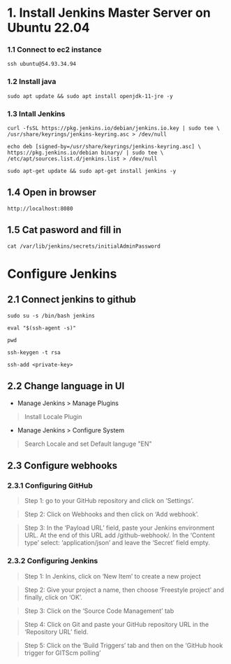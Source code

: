 # 1. Install Jenkins Master Server on Ubuntu 22.04

### 1.1 Connect to ec2 instance
```
ssh ubuntu@54.93.34.94
```
### 1.2 Install java
```
sudo apt update && sudo apt install openjdk-11-jre -y
```
### 1.3 Intall Jenkins
```
curl -fsSL https://pkg.jenkins.io/debian/jenkins.io.key | sudo tee \
/usr/share/keyrings/jenkins-keyring.asc > /dev/null
```
```
echo deb [signed-by=/usr/share/keyrings/jenkins-keyring.asc] \
https://pkg.jenkins.io/debian binary/ | sudo tee \
/etc/apt/sources.list.d/jenkins.list > /dev/null
```
```
sudo apt-get update && sudo apt-get install jenkins -y
```
## 1.4 Open in browser
```
http://localhost:8080
```
## 1.5 Cat pasword and fill in
```
cat /var/lib/jenkins/secrets/initialAdminPassword
```

# Configure Jenkins
## 2.1 Connect jenkins to github

```
sudo su -s /bin/bash jenkins
```
```
eval "$(ssh-agent -s)"
```
```
pwd
```
```
ssh-keygen -t rsa
```
```
ssh-add <private-key>
```
## 2.2 Change language in UI
- Manage Jenkins > Manage Plugins 
> Install Locale Plugin
- Manage Jenkins > Configure System
> Search Locale and set Default languge "EN"


## 2.3 Configure webhooks
### 2.3.1 Configuring GitHub
> Step 1: go to your GitHub repository and click on ‘Settings’.

> Step 2: Click on Webhooks and then click on ‘Add webhook’.

> Step 3: In the ‘Payload URL’ field, paste your Jenkins environment URL. At the end of this URL add /github-webhook/. In the ‘Content type’ select: ‘application/json’ and leave the ‘Secret’ field empty.

### 2.3.2 Configuring Jenkins

> Step 1: In Jenkins, click on ‘New Item’ to create a new project

> Step 2: Give your project a name, then choose ‘Freestyle project’ and finally, click on ‘OK’.

> Step 3: Click on the ‘Source Code Management’ tab

> Step 4: Click on Git and paste your GitHub repository URL in the ‘Repository URL’ field.

> Step 5: Click on the ‘Build Triggers’ tab and then on the ‘GitHub hook trigger for GITScm polling’
